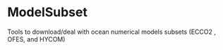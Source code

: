 # ModelSubset
Tools to download/deal with ocean numerical models subsets
(ECCO2 , OFES, and HYCOM) 
